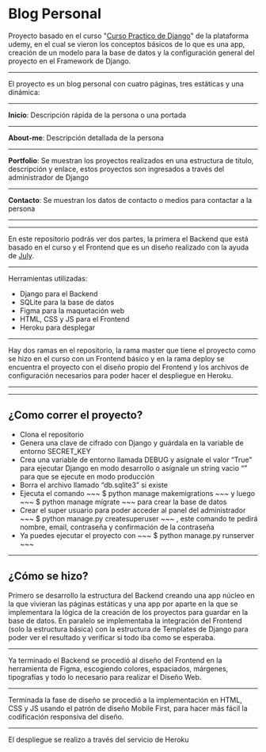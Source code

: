 # Blog Personal
Proyecto basado en el curso "[Curso Practico de Django](https://www.udemy.com/course/curso-django-2-practico-desarrollo-web-python-3/)" de la plataforma udemy, en el cual se vieron los conceptos básicos de lo que es una app, creación de un modelo para la base de datos y la configuración general del proyecto en el Framework de Django.
***
El proyecto es un blog personal con cuatro páginas, tres estáticas y una dinámica:
***
**Inicio**: Descripción rápida de la persona o una portada
***
**About-me**: Descripción detallada de la persona
***
**Portfolio**: Se muestran los proyectos realizados en una estructura de titulo, descripción y enlace, estos proyectos son ingresados a través del administrador de Django
***
**Contacto**: Se muestran los datos de contacto o medios para contactar a la persona
***
***
En este repositorio podrás ver dos partes, la primera el Backend que está basado en el curso y el Frontend que es un diseño realizado con la ayuda de [July](https://www.behance.net/julymc).
***
Herramientas utilizadas:
- Django para el Backend
- SQLite para la base de datos
- Figma para la maquetación web
- HTML, CSS y JS para el Frontend
- Heroku para desplegar
***
Hay dos ramas en el repositorio, la rama master que tiene el proyecto como se hizo en el curso con un Frontend básico y en la rama deploy se encuentra el proyecto con el diseño propio del Frontend  y los archivos de configuración necesarios para poder hacer el despliegue en Heroku.
***
***
## ¿Como correr el proyecto?
- Clona el repositorio
- Genera una clave de cifrado con Django y guárdala en la variable de entorno SECRET_KEY
- Crea una variable de entorno llamada DEBUG y asígnale el valor “True” para ejecutar Django en modo desarrollo o asígnale un string vacio “” para que se ejecute en modo producción
- Borra el archivo llamado “db.sqlite3” si existe
- Ejecuta el comando ~~~ $ python manage makemigrations ~~~ y luego ~~~ $ python manage mígrate ~~~ para crear la base de datos
- Crear el super usuario para poder acceder al panel del administrador ~~~ $ python manage.py createsuperuser ~~~ , este comando te pedirá nombre, email, contraseña y confirmación de la contraseña
- Ya puedes ejecutar el proyecto con ~~~ $ python manage.py runserver ~~~
***
## ¿Cómo se hizo?
Primero se desarrollo la estructura del Backend creando una app núcleo en la que vivieran las páginas estáticas y una app por aparte en la que se implementara la lógica de la creación de los proyectos para guardar en la base de datos. En paralelo se implementaba la integración del Frontend (solo la estructura básica) con la estructura de Templates de Django para poder ver el resultado y verificar si todo iba como se esperaba.
***
Ya terminado el Backend se procedió al diseño del Frontend en la herramienta de Figma, escogiendo colores, espaciados, márgenes, tipografías y todo lo necesario para realizar el Diseño Web.
***
Terminada la fase de diseño se procedió a la implementación en HTML, CSS y JS usando el patrón de diseño Mobile First, para hacer más fácil la codificación responsiva del diseño.
***
El despliegue se realizo a través del servicio de Heroku